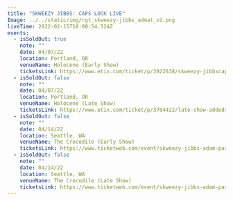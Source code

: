 ```yaml
---
title: "SKWEEZY JIBBS: CAPS LOCK LIVE"
Image: ../../static/img/rgt_skweezy-jibbs_admat_v2.png
liveTime: 2022-02-15T18:00:54.524Z
events:
  - isSoldOut: true
    note: ""
    date: 04/07/22
    location: Portland, OR
    venueName: Holocene (Early Show)
    ticketsLink: https://www.etix.com/ticket/p/3922638/skweezy-jibbscaps-lock-live-tour-wadam-pasi-21-portland-holocene
  - isSoldOut: false
    note: ""
    date: 04/07/22
    location: Portland, OR
    venueName: Holocene (Late Show)
    ticketsLink: https://www.etix.com/ticket/p/3784422/late-show-addedskweezy-jibbscaps-lock-live-tour-wadam-pasi-21-portland-holocene
  - isSoldOut: false
    note: ""
    date: 04/14/22
    location: Seattle, WA
    venueName: The Crocodile (Early Show)
    ticketsLink: https://www.ticketweb.com/event/skweezy-jibbs-adam-pasi-here-after-tickets/11799425?pl=crocodile
  - isSoldOut: false
    note: ""
    date: 04/14/22
    location: Seattle, WA
    venueName: The Crocodile (Late Show)
    ticketsLink: https://www.ticketweb.com/event/skweezy-jibbs-adam-pasi-here-after-tickets/11899845?pl=crocodile
---
```

